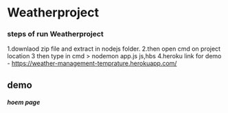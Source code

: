 <h1> Weatherproject</h1>

<h3>steps of run Weatherproject </h3>

1.downlaod zip file and extract in nodejs folder.
2.then open cmd on project location 
3 then type in cmd > nodemon app.js js,hbs
4.heroku link for demo - https://weather-management-temprature.herokuapp.com/ 

<h2>demo</h2>

<h5>hoem page</h5>


